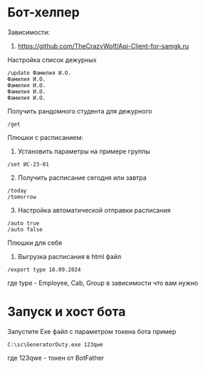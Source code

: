# Бот-хелпер 

Зависимости:
1. https://github.com/TheCrazyWolf/Api-Client-for-samgk.ru

Настройка список дежурных
```
/update Фамилия И.О.
Фамилия И.О.
Фамилия И.О.
Фамилия И.О.
Фамилия И.О.
```

Получить рандомного студента для дежурного
```
/get
```

Плюшки с расписанием:
1. Установить параметры на примере группы
```
/set ИС-23-01
```
2. Получить расписание сегодня или завтра
```
/today
/tomorrow
```
3. Настройка автоматической отправки расписания
```
/auto true
/auto false
```

Плюшки для себя
1. Выгрузка расписания в html файл
```
/export type 16.09.2024
```
где type - Employee, Cab, Group  в зависимости что вам нужно

# Запуск и хост бота
Запустите Exe файл с параметром токена бота пример
```
C:\sc\GeneratorDuty.exe 123qwe
```
где 123qwe - токен от BotFather
